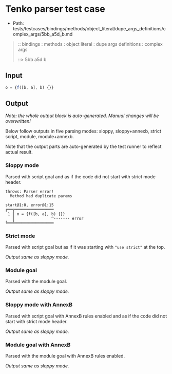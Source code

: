 # Tenko parser test case

- Path: tests/testcases/bindings/methods/object_literal/dupe_args_definitions/complex_args/5bb_a5d_b.md

> :: bindings : methods : object literal : dupe args definitions : complex args
>
> ::> 5bb a5d b

## Input

`````js
o = {f([b, a], b) {}}
`````

## Output

_Note: the whole output block is auto-generated. Manual changes will be overwritten!_

Below follow outputs in five parsing modes: sloppy, sloppy+annexb, strict script, module, module+annexb.

Note that the output parts are auto-generated by the test runner to reflect actual result.

### Sloppy mode

Parsed with script goal and as if the code did not start with strict mode header.

`````
throws: Parser error!
  Method had duplicate params

start@1:0, error@1:15
╔══╦═════════════════
 1 ║ o = {f([b, a], b) {}}
   ║                ^------- error
╚══╩═════════════════

`````

### Strict mode

Parsed with script goal but as if it was starting with `"use strict"` at the top.

_Output same as sloppy mode._

### Module goal

Parsed with the module goal.

_Output same as sloppy mode._

### Sloppy mode with AnnexB

Parsed with script goal with AnnexB rules enabled and as if the code did not start with strict mode header.

_Output same as sloppy mode._

### Module goal with AnnexB

Parsed with the module goal with AnnexB rules enabled.

_Output same as sloppy mode._
